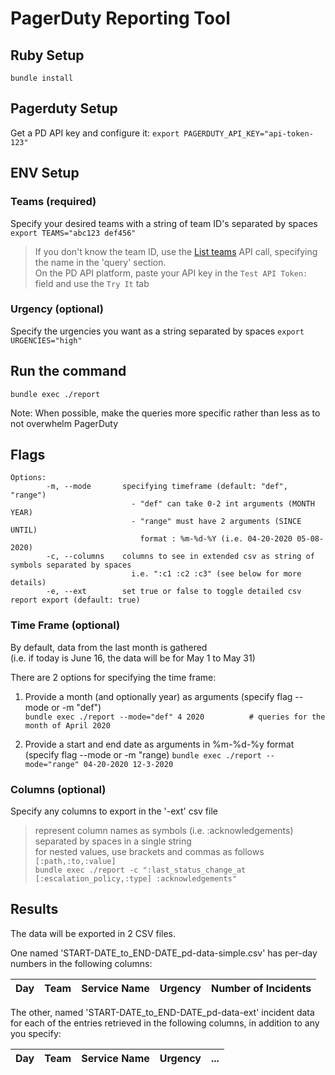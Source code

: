 # PagerDuty Reporting Tool

## Ruby Setup
`bundle install`

## Pagerduty Setup
Get a PD API key and configure it:
`export PAGERDUTY_API_KEY="api-token-123"`

## ENV Setup

### Teams (required)
Specify your desired teams with a string of team ID's separated by spaces
`export TEAMS="abc123 def456"`
> If you don't know the team ID, use the [List teams](https://developer.pagerduty.com/api-reference/reference/REST/openapiv3.json/paths/~1teams/get) API call, specifying the name in the 'query' section.<br/>
> On the PD API platform, paste your API key in the `Test API Token:` field and use the `Try It` tab

### Urgency (optional)
Specify the urgencies you want as a string separated by spaces
`export URGENCIES="high"`

## Run the command
`bundle exec ./report`

Note: When possible, make the queries more specific rather than less as to not overwhelm PagerDuty

## Flags
```
Options:
        -m, --mode       specifying timeframe (default: "def", "range")
                           - "def" can take 0-2 int arguments (MONTH YEAR)
                           - "range" must have 2 arguments (SINCE UNTIL)
                             format : %m-%d-%Y (i.e. 04-20-2020 05-08-2020)
        -c, --columns    columns to see in extended csv as string of symbols separated by spaces
                           i.e. ":c1 :c2 :c3" (see below for more details)
        -e, --ext        set true or false to toggle detailed csv report export (default: true)
```

### Time Frame (optional)
By default, data from the last month is gathered <br/>
(i.e. if today is June 16, the data will be for May 1 to May 31) <br/>

There are 2 options for specifying the time frame:

1. Provide a month (and optionally year) as arguments (specify flag --mode or -m "def") <br/>
`bundle exec ./report --mode="def" 4 2020          # queries for the month of April 2020`

2. Provide a start and end date as arguments in %m-%d-%y format (specify flag --mode or -m "range)
`bundle exec ./report --mode="range" 04-20-2020 12-3-2020`

### Columns (optional)
Specify any columns to export in the '-ext' csv file
> represent column names as symbols (i.e. :acknowledgements) separated by spaces in a single string <br/>
> for nested values, use brackets and commas as follows `[:path,:to,:value]` <br/>
`bundle exec ./report -c ":last_status_change_at [:escalation_policy,:type] :acknowledgements"`

## Results
The data will be exported in 2 CSV files.

One named 'START-DATE_to_END-DATE_pd-data-simple.csv' has per-day numbers in the following columns:

| Day | Team | Service Name | Urgency | Number of Incidents |
| --- | --- | --- | --- | --- |

The other, named 'START-DATE_to_END-DATE_pd-data-ext' incident data for each of the entries retrieved in the following columns, in addition to any you specify:

| Day | Team | Service Name | Urgency | ... |
| --- | --- | --- | --- | --- |
